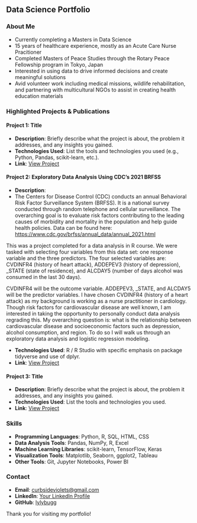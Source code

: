 ## Data Science Portfolio 

### About Me
- Currently completing a Masters in Data Science
- 15 years of healthcare experience, mostly as an Acute Care Nurse Pracitioner
- Completed Masters of Peace Studies through the Rotary Peace Fellowship program in Tokyo, Japan
- Interested in using data to drive informed decisions and create meaningful solutions
- Avid volunteer work including medical missions, wildlife rehabilitation, and partnering with multicultural NGOs to assist in creating health education materials

### Highlighted Projects & Publications

#### Project 1: Title
- **Description**: Briefly describe what the project is about, the problem it addresses, and any insights you gained.
- **Technologies Used**: List the tools and technologies you used (e.g., Python, Pandas, scikit-learn, etc.).
- **Link**: [View Project](link-to-your-project)

#### Project 2: Exploratory Data Analysis Using CDC’s 2021 BRFSS
- **Description**:
- The Centers for Disease Control (CDC) conducts an annual Behavioral Risk Factor Surveillance System (BRFSS). It is a national survey conducted through random telephone and cellular surveillance. The overarching goal is to evaluate risk factors contributing to the leading causes of morbidity and mortality in the population and help guide health policies. Data can be found here: https://www.cdc.gov/brfss/annual_data/annual_2021.html

This was a project completed for a data analysis in R course. We were tasked with selecting four variables from this data set: one response variable and the three predictors.
The four selected variables are: CVDINFR4 (history of heart attack), ADDEPEV3 (history of depression), _STATE (state of residence), and ALCDAY5 (number of days alcohol was consumed in the last 30 days).

CVDINFR4 will be the outcome variable. ADDEPEV3, _STATE, and ALCDAY5 will be the predictor variables. I have chosen CVDINFR4 (history of a heart attack) as my background is working as a nurse practitioner in cardiology. Though risk factors for cardiovascular disease are well known, I am interested in taking the opportunity to personally conduct data analysis regrading this. My overarching question is: what is the relationship between cardiovascular disease and socioeconomic factors such as depression, alcohol consumption, and region. To do so I will walk us through an exploratory data analysis and logistic regression modeling.

- **Technologies Used**: R / R Studio with specific emphasis on package tidyverse and use of dplyr. 
- **Link**: [View Project](https://lylybugg.github.io/CDC_BRFSS_project/)

#### Project 3: Title
- **Description**: Briefly describe what the project is about, the problem it addresses, and any insights you gained.
- **Technologies Used**: List the tools and technologies you used.
- **Link**: [View Project](link-to-your-project)

### Skills

- **Programming Languages**: Python, R, SQL, HTML, CSS
- **Data Analysis Tools**: Pandas, NumPy, R, Excel
- **Machine Learning Libraries**: scikit-learn, TensorFlow, Keras
- **Visualization Tools**: Matplotlib, Seaborn, ggplot2, Tableau
- **Other Tools**: Git, Jupyter Notebooks, Power BI

### Contact
- **Email**: [curbsideviolets@gmail.com](mailto:curbsideviolets@gmail.com)
- **LinkedIn**: [Your LinkedIn Profile](link-to-your-linkedin)
- **GitHub**: [lylybugg](https://github.com/lylybugg)

Thank you for visiting my portfolio!

<!--
**lylybugg/lylybugg** is a ✨ _special_ ✨ repository because its `README.md` (this file) appears on your GitHub profile.

Here are some ideas to get you started:

- 🔭 I’m currently working on ...
- 🌱 I’m currently learning ...
- 👯 I’m looking to collaborate on ...
- 🤔 I’m looking for help with ...
- 💬 Ask me about ...
- 📫 How to reach me: ...
- 😄 Pronouns: ...
- ⚡ Fun fact: ...
-->
